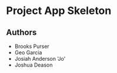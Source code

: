 # Project App Skeleton

## Authors

- Brooks Purser
- Geo Garcia
- Josiah Anderson 'Jo'
- Joshua Deason

